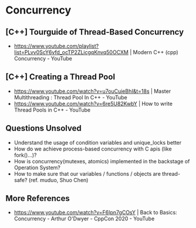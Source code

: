 # Concurrency

## [C++] Tourguide of Thread-Based Concurrency
* https://www.youtube.com/playlist?list=PLvv0ScY6vfd_ocTP2ZLicgqKnvq50OCXM | Modern C++ (cpp) Concurrency - YouTube


## [C++] Creating a Thread Pool
* https://www.youtube.com/watch?v=u7ouCuieBhI&t=18s | Master Multithreading : Thread Pool In C++ - YouTube
* https://www.youtube.com/watch?v=6re5U82KwbY | How to write Thread Pools in C++ - YouTube

## Questions Unsolved
* Understand the usage of condition variables and unique_locks better
* How do we achieve process-based concurrency with C apis (like fork()...)?
* How is concurrency(mutexes, atomics) implemented in the backstage of Operation System?
* How to make sure that our variables / functions / objects are thread-safe? (ref. muduo, Shuo Chen)

## More References
* https://www.youtube.com/watch?v=F6Ipn7gCOsY | Back to Basics: Concurrency - Arthur O'Dwyer - CppCon 2020 - YouTube